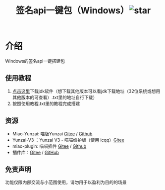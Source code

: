 <div align="center">
<br>
<h1>签名api一键包（Windows）<img src='https://gitee.com/touchscale/Qsign/badge/star.svg?theme=dark'  alt='star'></img></a></h1>
<br>
</div> 

# 介绍
Windows的签名api一键搭建包

## 使用教程

1. [点击这里](https://share.weiyun.com/4nG2DbIn)下载jdk软件（想下载其他版本可以看jdk下载地址（32位系统或想用其他版本的可查看）.txt里的地址自行下载）
2. 按照使用教程.txt里的教程完成搭建

## 资源

* Miao-Yunzai: 喵版Yunzai [Gitee](https://gitee.com/yoimiya-kokomi/Miao-Yunzai) / [Github](https://github.com/yoimiya-kokomi/Miao-Yunzai)
* Yunzai-V3 ：Yunzai V3 - 喵喵维护版（使用 icqq）[Gitee](https://gitee.com/yoimiya-kokomi/Yunzai-Bot)
* miao-plugin: 喵喵插件 [Gitee](https://gitee.com/yoimiya-kokomi/miao-plugin) / [Github](https://github.com/yoimiya-kokomi/miao-plugin)
* 插件库：[Gitee](https://gitee.com/yhArcadia/Yunzai-Bot-plugins-index) / [GitHub](https://github.com/yhArcadia/Yunzai-Bot-plugins-index)

## 免责声明

功能仅限内部交流与小范围使用，请勿用于以盈利为目的的场景